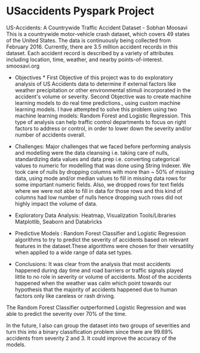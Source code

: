 # USaccidents Pyspark Project

US-Accidents: A Countrywide Traffic Accident Dataset - Sobhan Moosavi
This is a countrywide motor-vehicle crash dataset, which covers 49 states of the United States. The data is continuously being collected from February 2016. Currently, there
are 3.5 million accident records in this dataset. Each accident record is described by a variety of attributes including location, time, weather, and nearby points-of-interest.
smoosavi.org


* Objectives * 
First Objective of this project was to do exploratory analysis of US Accidents data to determine if external factors like weather precipitation or other environmental stimuli 
incorporated in the accident's volume or severity. Second Objective was to create machine learning models to do real time predictions., using custom machine learning models.
I have attempted to solve this problem using two machine learning models: Random Forest and Logistic Regression.
This type of analysis can help traffic control departments to focus on right factors to address or control, in order to lower down the severity and/or number of accidents
overall.

* Challenges: 
Major challenges that we faced before performing analysis and modelling were the data cleansing i.e. taking care of nulls, standardizing data values and data prep i.e.
converting categorical values to numeric for modelling that was done using String Indexer.
We took care of nulls by dropping columns with more than ~ 50% of missing data, using mode and/or median values to fill in missing data rows for some important numeric fields.
Also, we dropped rows for text fields where we were not able to fill in data for those rows and this kind of columns had low number of nulls hence dropping such rows did not 
highly impact the volume of data.

* Exploratory Data Analysis:
Heatmap, Visualization Tools/Libraries Matplotlib, Seaborn and Databricks 

* Predictive Models :
Random Forest Classifier and Logistic Regression algorithms to try to predict the severity of accidents based on relevant features in the dataset.These algorithms were chosen 
for their versatility when applied to a wide range of data set types. 

* Conclusions: 
It was clear from the analysis that most accidents happened during day time and road barriers or traffic signals played little to no role in severity or volume of accidents.
Most of the accidents happened when the weather was calm which point towards our hypothesis that the majority of accidents happened due to human factors only like careless
or rash driving.


The Random Forest Classifier outperformed Logistic Regression and was able to predict the severity over 70% of the time.
 
In the future, I also can group the dataset into two groups of severities and turn this into a binary classification problem since there are 99.69% accidents from severity 2
and 3. It could improve the accuracy of the models.
